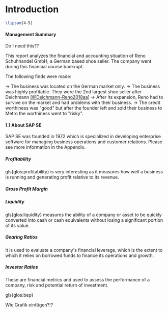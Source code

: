 # Introduction

```latex
\lipsum[4-5]
```

#### Management Summary

Do I need this??

This report analyzes the financial and accounting situation of Reno Schuhhandel GmbH, a German based shoe seller. The company went during this financial course bankrupt.

The following finds were made:

-> The business was located on the German market only.
-> The business was highly profitable. They were the 2nd largest shoe seller after Deichmann [[@Deichmann-Reno2018aa]](p)
-> After its expansion, Reno had to survive on the market and had problems with their business.
-> The credit worthiness was "good" but after the founder left and sold their business to Metro the worthiness went to "risky".


#### 1.1 About SAP SE

SAP SE was founded in 1972 which is specialized in developing enterprise software for managing business operations and customer relations. Please see more information in the Appendix.

##### Profitability

gls{glos:profitability} is very interesting as it measures how well a business is running and generating profit relative to its revenue.

##### Gross Profit Margin



##### Liquidity

gls{glos:liquidity} measures the ability of a company or asset to be quickly converted into cash or cash equivalents without losing a significant portion of its value.

##### Gearing Ratios 

It is used to evaluate a company's financial leverage, which is the extent to which it relies on borrowed funds to finance its operations and growth.

##### Investor Ratios

These are financial metrics and used to assess the performance of a company, risk and potential return of investment.




gls{glos:bep}

Wie Grafik einfügen?!?
